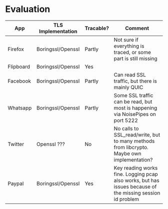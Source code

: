 # Evaluation

| App | TLS Implementation | Tracable? | Comment |
| ------ | ------ | ------ | ------ |
| Firefox | Boringssl/Openssl | Partly | Not sure if everything is traced, or some part is still missing |  
| Flipboard | Boringssl/Openssl | Yes | |
| Facebook | Boringssl/Openssl | Partly | Can read SSL traffic, but there is mainly QUIC |
| Whatsapp | Boringssl/Openssl | Partly | Some SSL traffic can be read, but most is happening via NoisePipes on port 5222 |
| Twitter | Openssl ??? | No | No calls to SSL_read/write, but to many methods from libcrypto. Maybe own implementation? |
| Paypal | Boringssl/Openssl | Yes | Key reading works fine. Logging pcap also works, but has issues because of the missing session id problem |